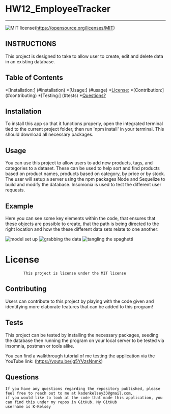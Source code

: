 # HW12_EmployeeTracker
---
![MIT license](https://img.shields.io/badge/License-MIT-yellow.svg)(https://opensource.org/licenses/MIT)
## INSTRUCTIONS
This project is designed to take to allow user to create, edit and delete data in an existing database. 

## Table of Contents
*[Installation:] (#installation)
*[Usage:] (#usage)
*[License:](license)
*[Contribution:] (#contributing)
*[Testing:] (#tests)
*[Questions?](#questions)

## Installation
To install this app so that it functions properly, open the integrated terminal tied to the current project folder, then run 'npm install' in your terminal. This should download all necessary packages.

## Usage
You can use this project to allow users to add new products, tags, and categories to a dataset. These can be used to help sort and find products based on product names, products based on category, by price or by stock. The user will setup a server using the npm packages Node and Sequelize to build and modify the database. Insomonia is used to test the different user requests.

## Example
Here you can see some key elements within the code, that ensures that these objects are possible to create, that the path is being directed to the right location and how the these different data sets relate to one another:

![model set up](images/model.png)
![grabbing the data](images/getroutes.png)
![tangling the spaghetti](images/spaghetti.png)

 # License
            This project is license under the MIT license
            

## Contributing
Users can contribute to this project by playing with the code given and identifying more elaborate features that can be added to this program!

## Tests
This project can be tested by installing the necessary packages, seeding the database then running the program on your local server to be tested via insomnia, postman or tools alike.

You can find a walkthrough tutorial of me testing the application via the YouTube link: (https://youtu.be/jg5YVzsNnmk)

## Questions


    If you have any questions regarding the repository published, please feel free to reach out to me at kadenkelsey33@gmail.com,
    if you would like to look at the code that made this application, you can find this under my repos in GitHub. My GitHub
    username is K-Kelsey
    

